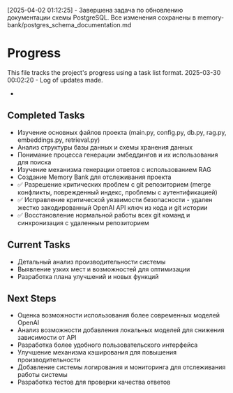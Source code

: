 [2025-04-02 01:12:25] - Завершена задача по обновлению документации схемы PostgreSQL. Все изменения сохранены в memory-bank/postgres_schema_documentation.md
# Progress

This file tracks the project's progress using a task list format.
2025-03-30 00:02:20 - Log of updates made.

*

## Completed Tasks

* Изучение основных файлов проекта (main.py, config.py, db.py, rag.py, embeddings.py, retrieval.py)
* Анализ структуры базы данных и схемы хранения данных
* Понимание процесса генерации эмбеддингов и их использования для поиска
* Изучение механизма генерации ответов с использованием RAG
* Создание Memory Bank для отслеживания проекта
* ✅ Разрешение критических проблем с git репозиторием (merge конфликты, поврежденный индекс, проблемы с аутентификацией)
* ✅ Исправление критической уязвимости безопасности - удален жестко закодированный OpenAI API ключ из кода и git истории
* ✅ Восстановление нормальной работы всех git команд и синхронизация с удаленным репозиторием

## Current Tasks

* Детальный анализ производительности системы
* Выявление узких мест и возможностей для оптимизации
* Разработка плана улучшений и новых функций

## Next Steps

* Оценка возможности использования более современных моделей OpenAI
* Анализ возможности добавления локальных моделей для снижения зависимости от API
* Разработка более удобного пользовательского интерфейса
* Улучшение механизма кэширования для повышения производительности
* Добавление системы логирования и мониторинга для отслеживания работы системы
* Разработка тестов для проверки качества ответов